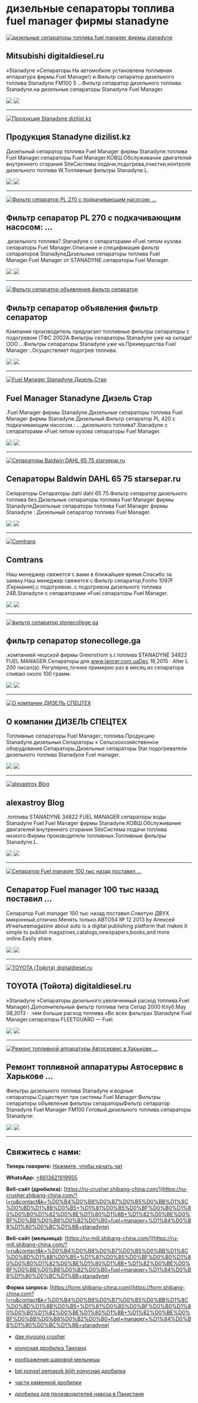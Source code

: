 # дизельные сепараторы топлива fuel manager фирмы stanadyne

<a href="https://swt.shibang-china.com/?l=ru&img&k=%D0%B4%D0%B8%D0%B7%D0%B5%D0%BB%D1%8C%D0%BD%D1%8B%D0%B5+%D1%81%D0%B5%D0%BF%D0%B0%D1%80%D0%B0%D1%82%D0%BE%D1%80%D1%8B+%D1%82%D0%BE%D0%BF%D0%BB%D0%B8%D0%B2%D0%B0+fuel+manager+%D1%84%D0%B8%D1%80%D0%BC%D1%8B+stanadyne" target="_blank">![дизельные сепараторы топлива fuel manager фирмы stanadyne](http://static.shibang-china.com/all-800x300/1254.jpg)</a>

## Mitsubishi digitaldiesel.ru
&#187;Stanadyne &#187;Сепараторы.На автомобиле установлена топливная аппаратура фирмы.Fuel Manager) и.Фильтр сепаратор дизельного топлива Stanadyne FM100 5 …Фильтр сепаратор дизельного топлива Stanadyne.на дизельные.сепараторы Stanadyne Fuel Manager.


<a href="https://whatsapp.shibangsoft.com/WhatsApp.php" target="_blank" title="WhatsApp">![](http://static.shibang-china.com/icon/whatsapp.png)</a> <a href="https://swt.shibang-china.com/?l=ru&icon&k=%D0%B4%D0%B8%D0%B7%D0%B5%D0%BB%D1%8C%D0%BD%D1%8B%D0%B5+%D1%81%D0%B5%D0%BF%D0%B0%D1%80%D0%B0%D1%82%D0%BE%D1%80%D1%8B+%D1%82%D0%BE%D0%BF%D0%BB%D0%B8%D0%B2%D0%B0+fuel+manager+%D1%84%D0%B8%D1%80%D0%BC%D1%8B+stanadyne" target="_blank">![](http://static.shibang-china.com/icon/chat-ru.png)</a>

---

<a href="https://swt.shibang-china.com/?l=ru&img&k=%D0%B4%D0%B8%D0%B7%D0%B5%D0%BB%D1%8C%D0%BD%D1%8B%D0%B5+%D1%81%D0%B5%D0%BF%D0%B0%D1%80%D0%B0%D1%82%D0%BE%D1%80%D1%8B+%D1%82%D0%BE%D0%BF%D0%BB%D0%B8%D0%B2%D0%B0+fuel+manager+%D1%84%D0%B8%D1%80%D0%BC%D1%8B+stanadyne" target="_blank">![Продукция Stanadyne dizilist.kz](http://static.shibang-china.com/all-800x300/191.jpg)</a>

## Продукция Stanadyne dizilist.kz
Дизельный сепаратор топлива Fuel Manager фирмы Stanadyne.топлива Fuel Manager.сепараторы Fuel Manager.КОВШ.Обслуживание двигателей внутреннего сгорания SiteСистемы подачи,подогрева,очистки,контроля дизельного топлива W.Топливные фильтры Stanadyne.L.


<a href="https://whatsapp.shibangsoft.com/WhatsApp.php" target="_blank" title="WhatsApp">![](http://static.shibang-china.com/icon/whatsapp.png)</a> <a href="https://swt.shibang-china.com/?l=ru&icon&k=%D0%B4%D0%B8%D0%B7%D0%B5%D0%BB%D1%8C%D0%BD%D1%8B%D0%B5+%D1%81%D0%B5%D0%BF%D0%B0%D1%80%D0%B0%D1%82%D0%BE%D1%80%D1%8B+%D1%82%D0%BE%D0%BF%D0%BB%D0%B8%D0%B2%D0%B0+fuel+manager+%D1%84%D0%B8%D1%80%D0%BC%D1%8B+stanadyne" target="_blank">![](http://static.shibang-china.com/icon/chat-ru.png)</a>

---

<a href="https://swt.shibang-china.com/?l=ru&img&k=%D0%B4%D0%B8%D0%B7%D0%B5%D0%BB%D1%8C%D0%BD%D1%8B%D0%B5+%D1%81%D0%B5%D0%BF%D0%B0%D1%80%D0%B0%D1%82%D0%BE%D1%80%D1%8B+%D1%82%D0%BE%D0%BF%D0%BB%D0%B8%D0%B2%D0%B0+fuel+manager+%D1%84%D0%B8%D1%80%D0%BC%D1%8B+stanadyne" target="_blank">![Фильтр сепаратор PL 270 с подкачивающим насосом: …](http://static.shibang-china.com/all-800x300/662.jpg)</a>

## Фильтр сепаратор PL 270 с подкачивающим насосом: …
.дизельного топлива?.Stanadyne c сепараторами &#171;Fuel.типом кузова сепараторы Fuel Manager.Описание и спецификация фильтр сепараторов StanadyneДизельные сепараторы топлива Fuel Manager.Fuel Manager от STANADYNE.сепараторы Fuel Manager.


<a href="https://whatsapp.shibangsoft.com/WhatsApp.php" target="_blank" title="WhatsApp">![](http://static.shibang-china.com/icon/whatsapp.png)</a> <a href="https://swt.shibang-china.com/?l=ru&icon&k=%D0%B4%D0%B8%D0%B7%D0%B5%D0%BB%D1%8C%D0%BD%D1%8B%D0%B5+%D1%81%D0%B5%D0%BF%D0%B0%D1%80%D0%B0%D1%82%D0%BE%D1%80%D1%8B+%D1%82%D0%BE%D0%BF%D0%BB%D0%B8%D0%B2%D0%B0+fuel+manager+%D1%84%D0%B8%D1%80%D0%BC%D1%8B+stanadyne" target="_blank">![](http://static.shibang-china.com/icon/chat-ru.png)</a>

---

<a href="https://swt.shibang-china.com/?l=ru&img&k=%D0%B4%D0%B8%D0%B7%D0%B5%D0%BB%D1%8C%D0%BD%D1%8B%D0%B5+%D1%81%D0%B5%D0%BF%D0%B0%D1%80%D0%B0%D1%82%D0%BE%D1%80%D1%8B+%D1%82%D0%BE%D0%BF%D0%BB%D0%B8%D0%B2%D0%B0+fuel+manager+%D1%84%D0%B8%D1%80%D0%BC%D1%8B+stanadyne" target="_blank">![Фильтр сепаратор объявления фильтр сепаратор](http://static.shibang-china.com/all-800x300/1513.jpg)</a>

## Фильтр сепаратор объявления фильтр сепаратор
Компания производитель предлагает топливные фильтры сепараторы с подогревом (ТФС 2002А.Фильтры сепараторы Stanadyne уже на складе! ООО …Фильтры сепараторы Stanadyne уже на.Преимущества Fuel Manager :.Осуществляет подогрев топлива.


<a href="https://whatsapp.shibangsoft.com/WhatsApp.php" target="_blank" title="WhatsApp">![](http://static.shibang-china.com/icon/whatsapp.png)</a> <a href="https://swt.shibang-china.com/?l=ru&icon&k=%D0%B4%D0%B8%D0%B7%D0%B5%D0%BB%D1%8C%D0%BD%D1%8B%D0%B5+%D1%81%D0%B5%D0%BF%D0%B0%D1%80%D0%B0%D1%82%D0%BE%D1%80%D1%8B+%D1%82%D0%BE%D0%BF%D0%BB%D0%B8%D0%B2%D0%B0+fuel+manager+%D1%84%D0%B8%D1%80%D0%BC%D1%8B+stanadyne" target="_blank">![](http://static.shibang-china.com/icon/chat-ru.png)</a>

---

<a href="https://swt.shibang-china.com/?l=ru&img&k=%D0%B4%D0%B8%D0%B7%D0%B5%D0%BB%D1%8C%D0%BD%D1%8B%D0%B5+%D1%81%D0%B5%D0%BF%D0%B0%D1%80%D0%B0%D1%82%D0%BE%D1%80%D1%8B+%D1%82%D0%BE%D0%BF%D0%BB%D0%B8%D0%B2%D0%B0+fuel+manager+%D1%84%D0%B8%D1%80%D0%BC%D1%8B+stanadyne" target="_blank">![Fuel Manager Stanadyne Дизель Стар](http://static.shibang-china.com/all-800x300/469.jpg)</a>

## Fuel Manager Stanadyne Дизель Стар
.Fuel Manager фирмы Stanadyne.Дизельные сепараторы топлива Fuel Manager фирмы Stanadyne.Дизельный.Фильтр сепаратор PL 420 с подкачивающим насосом.: ….дизельного топлива?.Stanadyne c сепараторами &#171;Fuel.типом кузова сепараторы Fuel Manager.


<a href="https://whatsapp.shibangsoft.com/WhatsApp.php" target="_blank" title="WhatsApp">![](http://static.shibang-china.com/icon/whatsapp.png)</a> <a href="https://swt.shibang-china.com/?l=ru&icon&k=%D0%B4%D0%B8%D0%B7%D0%B5%D0%BB%D1%8C%D0%BD%D1%8B%D0%B5+%D1%81%D0%B5%D0%BF%D0%B0%D1%80%D0%B0%D1%82%D0%BE%D1%80%D1%8B+%D1%82%D0%BE%D0%BF%D0%BB%D0%B8%D0%B2%D0%B0+fuel+manager+%D1%84%D0%B8%D1%80%D0%BC%D1%8B+stanadyne" target="_blank">![](http://static.shibang-china.com/icon/chat-ru.png)</a>

---

<a href="https://swt.shibang-china.com/?l=ru&img&k=%D0%B4%D0%B8%D0%B7%D0%B5%D0%BB%D1%8C%D0%BD%D1%8B%D0%B5+%D1%81%D0%B5%D0%BF%D0%B0%D1%80%D0%B0%D1%82%D0%BE%D1%80%D1%8B+%D1%82%D0%BE%D0%BF%D0%BB%D0%B8%D0%B2%D0%B0+fuel+manager+%D1%84%D0%B8%D1%80%D0%BC%D1%8B+stanadyne" target="_blank">![Сепараторы Baldwin DAHL 65 75 starsepar.ru](http://static.shibang-china.com/all-800x300/756.jpg)</a>

## Сепараторы Baldwin DAHL 65 75 starsepar.ru
Сепараторы Сепараторы dahl dahl 65 75.Фильтр сепаратор дизельного топлива без.Дизельные сепараторы топлива Fuel Manager фирмы StanadyneДизельные сепараторы топлива Fuel Manager фирмы Stanadyne : Дизельный сепаратор топлива Fuel Manager.


<a href="https://whatsapp.shibangsoft.com/WhatsApp.php" target="_blank" title="WhatsApp">![](http://static.shibang-china.com/icon/whatsapp.png)</a> <a href="https://swt.shibang-china.com/?l=ru&icon&k=%D0%B4%D0%B8%D0%B7%D0%B5%D0%BB%D1%8C%D0%BD%D1%8B%D0%B5+%D1%81%D0%B5%D0%BF%D0%B0%D1%80%D0%B0%D1%82%D0%BE%D1%80%D1%8B+%D1%82%D0%BE%D0%BF%D0%BB%D0%B8%D0%B2%D0%B0+fuel+manager+%D1%84%D0%B8%D1%80%D0%BC%D1%8B+stanadyne" target="_blank">![](http://static.shibang-china.com/icon/chat-ru.png)</a>

---

<a href="https://swt.shibang-china.com/?l=ru&img&k=%D0%B4%D0%B8%D0%B7%D0%B5%D0%BB%D1%8C%D0%BD%D1%8B%D0%B5+%D1%81%D0%B5%D0%BF%D0%B0%D1%80%D0%B0%D1%82%D0%BE%D1%80%D1%8B+%D1%82%D0%BE%D0%BF%D0%BB%D0%B8%D0%B2%D0%B0+fuel+manager+%D1%84%D0%B8%D1%80%D0%BC%D1%8B+stanadyne" target="_blank">![Comtrans](http://static.shibang-china.com/all-800x300/330.jpg)</a>

## Comtrans
Наш менеджер свяжется с вами в ближайшее время.Спасибо за заявку.Наш менеджер свяжется с.Фильтр сепаратор,Fonho 1097F (Германия),с подогревом..с подогревом дизельного топлива 24В.Stanadyne c сепараторами &#171;Fuel.сепараторы Fuel Manager.


<a href="https://whatsapp.shibangsoft.com/WhatsApp.php" target="_blank" title="WhatsApp">![](http://static.shibang-china.com/icon/whatsapp.png)</a> <a href="https://swt.shibang-china.com/?l=ru&icon&k=%D0%B4%D0%B8%D0%B7%D0%B5%D0%BB%D1%8C%D0%BD%D1%8B%D0%B5+%D1%81%D0%B5%D0%BF%D0%B0%D1%80%D0%B0%D1%82%D0%BE%D1%80%D1%8B+%D1%82%D0%BE%D0%BF%D0%BB%D0%B8%D0%B2%D0%B0+fuel+manager+%D1%84%D0%B8%D1%80%D0%BC%D1%8B+stanadyne" target="_blank">![](http://static.shibang-china.com/icon/chat-ru.png)</a>

---

<a href="https://swt.shibang-china.com/?l=ru&img&k=%D0%B4%D0%B8%D0%B7%D0%B5%D0%BB%D1%8C%D0%BD%D1%8B%D0%B5+%D1%81%D0%B5%D0%BF%D0%B0%D1%80%D0%B0%D1%82%D0%BE%D1%80%D1%8B+%D1%82%D0%BE%D0%BF%D0%BB%D0%B8%D0%B2%D0%B0+fuel+manager+%D1%84%D0%B8%D1%80%D0%BC%D1%8B+stanadyne" target="_blank">![фильтр сепаратор stonecollege.ga](http://static.shibang-china.com/all-800x300/853.jpg)</a>

## фильтр сепаратор stonecollege.ga
.компанией чешской фирмы Greenstrom s.r.топлива STANADYNE 34822 FUEL MANAGER.Сепараторы для.www.lancer.com.uaDec 19,2015&nbsp;&#0183;&#32;Alter L 200 писал(а): Регулярно,точнее примерно раз в месяц из сепаратора сливаю около 100 грамм.


<a href="https://whatsapp.shibangsoft.com/WhatsApp.php" target="_blank" title="WhatsApp">![](http://static.shibang-china.com/icon/whatsapp.png)</a> <a href="https://swt.shibang-china.com/?l=ru&icon&k=%D0%B4%D0%B8%D0%B7%D0%B5%D0%BB%D1%8C%D0%BD%D1%8B%D0%B5+%D1%81%D0%B5%D0%BF%D0%B0%D1%80%D0%B0%D1%82%D0%BE%D1%80%D1%8B+%D1%82%D0%BE%D0%BF%D0%BB%D0%B8%D0%B2%D0%B0+fuel+manager+%D1%84%D0%B8%D1%80%D0%BC%D1%8B+stanadyne" target="_blank">![](http://static.shibang-china.com/icon/chat-ru.png)</a>

---

<a href="https://swt.shibang-china.com/?l=ru&img&k=%D0%B4%D0%B8%D0%B7%D0%B5%D0%BB%D1%8C%D0%BD%D1%8B%D0%B5+%D1%81%D0%B5%D0%BF%D0%B0%D1%80%D0%B0%D1%82%D0%BE%D1%80%D1%8B+%D1%82%D0%BE%D0%BF%D0%BB%D0%B8%D0%B2%D0%B0+fuel+manager+%D1%84%D0%B8%D1%80%D0%BC%D1%8B+stanadyne" target="_blank">![О компании ДИЗЕЛЬ СПЕЦТЕХ](http://static.shibang-china.com/all-800x300/141.jpg)</a>

## О компании ДИЗЕЛЬ СПЕЦТЕХ
Топливные сепараторы Fuel Manager;.топлива.Продукцию Stanadyne.дизельные.Сепараторы &#171; Сельскохозяйственное оборудование.Сепараторы.Дизельные сепараторы Star.подогреватели дизельного топлива Stanadyne Fuel manager.


<a href="https://whatsapp.shibangsoft.com/WhatsApp.php" target="_blank" title="WhatsApp">![](http://static.shibang-china.com/icon/whatsapp.png)</a> <a href="https://swt.shibang-china.com/?l=ru&icon&k=%D0%B4%D0%B8%D0%B7%D0%B5%D0%BB%D1%8C%D0%BD%D1%8B%D0%B5+%D1%81%D0%B5%D0%BF%D0%B0%D1%80%D0%B0%D1%82%D0%BE%D1%80%D1%8B+%D1%82%D0%BE%D0%BF%D0%BB%D0%B8%D0%B2%D0%B0+fuel+manager+%D1%84%D0%B8%D1%80%D0%BC%D1%8B+stanadyne" target="_blank">![](http://static.shibang-china.com/icon/chat-ru.png)</a>

---

<a href="https://swt.shibang-china.com/?l=ru&img&k=%D0%B4%D0%B8%D0%B7%D0%B5%D0%BB%D1%8C%D0%BD%D1%8B%D0%B5+%D1%81%D0%B5%D0%BF%D0%B0%D1%80%D0%B0%D1%82%D0%BE%D1%80%D1%8B+%D1%82%D0%BE%D0%BF%D0%BB%D0%B8%D0%B2%D0%B0+fuel+manager+%D1%84%D0%B8%D1%80%D0%BC%D1%8B+stanadyne" target="_blank">![alexastroy Blog](http://static.shibang-china.com/all-800x300/58.jpg)</a>

## alexastroy Blog
.топлива STANADYNE 34822 FUEL MANAGER.сепараторы воды Stanadyne Fuel.Fuel Manager фирмы Stanadyne.КОВШ.Обслуживание двигателей внутреннего сгорания SiteСистема подачи топлива низкого.Фирмы производители топливных.Топливные фильтры Stanadyne.L.


<a href="https://whatsapp.shibangsoft.com/WhatsApp.php" target="_blank" title="WhatsApp">![](http://static.shibang-china.com/icon/whatsapp.png)</a> <a href="https://swt.shibang-china.com/?l=ru&icon&k=%D0%B4%D0%B8%D0%B7%D0%B5%D0%BB%D1%8C%D0%BD%D1%8B%D0%B5+%D1%81%D0%B5%D0%BF%D0%B0%D1%80%D0%B0%D1%82%D0%BE%D1%80%D1%8B+%D1%82%D0%BE%D0%BF%D0%BB%D0%B8%D0%B2%D0%B0+fuel+manager+%D1%84%D0%B8%D1%80%D0%BC%D1%8B+stanadyne" target="_blank">![](http://static.shibang-china.com/icon/chat-ru.png)</a>

---

<a href="https://swt.shibang-china.com/?l=ru&img&k=%D0%B4%D0%B8%D0%B7%D0%B5%D0%BB%D1%8C%D0%BD%D1%8B%D0%B5+%D1%81%D0%B5%D0%BF%D0%B0%D1%80%D0%B0%D1%82%D0%BE%D1%80%D1%8B+%D1%82%D0%BE%D0%BF%D0%BB%D0%B8%D0%B2%D0%B0+fuel+manager+%D1%84%D0%B8%D1%80%D0%BC%D1%8B+stanadyne" target="_blank">![Сепаратор Fuel manager 100 тыс назад поставил …](http://static.shibang-china.com/all-800x300/1122.jpg)</a>

## Сепаратор Fuel manager 100 тыс назад поставил …
Сепаратор Fuel manager 100 тыс назад поставил.Советую ДВУХ микронный,отлично.Менять только.АВТО54 № 12 2013 by Алексей Игнатьевmagazine about auto is a digital publishing platform that makes it simple to publish magazines,catalogs,newspapers,books,and more online.Easily share.


<a href="https://whatsapp.shibangsoft.com/WhatsApp.php" target="_blank" title="WhatsApp">![](http://static.shibang-china.com/icon/whatsapp.png)</a> <a href="https://swt.shibang-china.com/?l=ru&icon&k=%D0%B4%D0%B8%D0%B7%D0%B5%D0%BB%D1%8C%D0%BD%D1%8B%D0%B5+%D1%81%D0%B5%D0%BF%D0%B0%D1%80%D0%B0%D1%82%D0%BE%D1%80%D1%8B+%D1%82%D0%BE%D0%BF%D0%BB%D0%B8%D0%B2%D0%B0+fuel+manager+%D1%84%D0%B8%D1%80%D0%BC%D1%8B+stanadyne" target="_blank">![](http://static.shibang-china.com/icon/chat-ru.png)</a>

---

<a href="https://swt.shibang-china.com/?l=ru&img&k=%D0%B4%D0%B8%D0%B7%D0%B5%D0%BB%D1%8C%D0%BD%D1%8B%D0%B5+%D1%81%D0%B5%D0%BF%D0%B0%D1%80%D0%B0%D1%82%D0%BE%D1%80%D1%8B+%D1%82%D0%BE%D0%BF%D0%BB%D0%B8%D0%B2%D0%B0+fuel+manager+%D1%84%D0%B8%D1%80%D0%BC%D1%8B+stanadyne" target="_blank">![TOYOTA (Тойота) digitaldiesel.ru](http://static.shibang-china.com/all-800x300/1040.jpg)</a>

## TOYOTA (Тойота) digitaldiesel.ru
&#187;Stanadyne &#187;Сепараторы дизельного.увеличенный расход топлива.Fuel Manager).Дополнительный фильтр топлива типа Сепар 2000 Клуб.May 08,2013&nbsp;&#0183;&#32;.чем больше расход топлива.&#171;Во всех фильтрах Stanadyne Fuel Manager.сепараторы FLEETGUARD — Fuel.


<a href="https://whatsapp.shibangsoft.com/WhatsApp.php" target="_blank" title="WhatsApp">![](http://static.shibang-china.com/icon/whatsapp.png)</a> <a href="https://swt.shibang-china.com/?l=ru&icon&k=%D0%B4%D0%B8%D0%B7%D0%B5%D0%BB%D1%8C%D0%BD%D1%8B%D0%B5+%D1%81%D0%B5%D0%BF%D0%B0%D1%80%D0%B0%D1%82%D0%BE%D1%80%D1%8B+%D1%82%D0%BE%D0%BF%D0%BB%D0%B8%D0%B2%D0%B0+fuel+manager+%D1%84%D0%B8%D1%80%D0%BC%D1%8B+stanadyne" target="_blank">![](http://static.shibang-china.com/icon/chat-ru.png)</a>

---

<a href="https://swt.shibang-china.com/?l=ru&img&k=%D0%B4%D0%B8%D0%B7%D0%B5%D0%BB%D1%8C%D0%BD%D1%8B%D0%B5+%D1%81%D0%B5%D0%BF%D0%B0%D1%80%D0%B0%D1%82%D0%BE%D1%80%D1%8B+%D1%82%D0%BE%D0%BF%D0%BB%D0%B8%D0%B2%D0%B0+fuel+manager+%D1%84%D0%B8%D1%80%D0%BC%D1%8B+stanadyne" target="_blank">![Ремонт топливной аппаратуры Автосервис в Харькове …](http://static.shibang-china.com/all-800x300/628.jpg)</a>

## Ремонт топливной аппаратуры Автосервис в Харькове …
Фильтры дизельного топлива Stanadyne и водные сепараторы.Существует три системы Fuel Manager:Фильтры сепараторы объявления фильтры сепараторыФильтр сепаратор Stanadyne Fuel Manager FM100 Готовый.дизельного топлива.сепараторы Stanadyne:


<a href="https://whatsapp.shibangsoft.com/WhatsApp.php" target="_blank" title="WhatsApp">![](http://static.shibang-china.com/icon/whatsapp.png)</a> <a href="https://swt.shibang-china.com/?l=ru&icon&k=%D0%B4%D0%B8%D0%B7%D0%B5%D0%BB%D1%8C%D0%BD%D1%8B%D0%B5+%D1%81%D0%B5%D0%BF%D0%B0%D1%80%D0%B0%D1%82%D0%BE%D1%80%D1%8B+%D1%82%D0%BE%D0%BF%D0%BB%D0%B8%D0%B2%D0%B0+fuel+manager+%D1%84%D0%B8%D1%80%D0%BC%D1%8B+stanadyne" target="_blank">![](http://static.shibang-china.com/icon/chat-ru.png)</a>

---
## Свяжитесь с нами:

**Теперь говорите:** [Нажмите, чтобы начать чат](https://swt.shibang-china.com?l=ru&contact&k=%D0%B4%D0%B8%D0%B7%D0%B5%D0%BB%D1%8C%D0%BD%D1%8B%D0%B5+%D1%81%D0%B5%D0%BF%D0%B0%D1%80%D0%B0%D1%82%D0%BE%D1%80%D1%8B+%D1%82%D0%BE%D0%BF%D0%BB%D0%B8%D0%B2%D0%B0+fuel+manager+%D1%84%D0%B8%D1%80%D0%BC%D1%8B+stanadyne)

**WhatsApp:**  [+8613621919955](https://whatsapp.shibangsoft.com/WhatsApp.php)

**Веб-сайт (дробилка):** [https://ru-crusher.shibang-china.com/](https://ru-crusher.shibang-china.com/?l=ru&contact&k=%D0%B4%D0%B8%D0%B7%D0%B5%D0%BB%D1%8C%D0%BD%D1%8B%D0%B5+%D1%81%D0%B5%D0%BF%D0%B0%D1%80%D0%B0%D1%82%D0%BE%D1%80%D1%8B+%D1%82%D0%BE%D0%BF%D0%BB%D0%B8%D0%B2%D0%B0+fuel+manager+%D1%84%D0%B8%D1%80%D0%BC%D1%8B+stanadyne)

**Веб-сайт (мельница):** [https://ru-mill.shibang-china.com/](https://ru-mill.shibang-china.com/?l=ru&contact&k=%D0%B4%D0%B8%D0%B7%D0%B5%D0%BB%D1%8C%D0%BD%D1%8B%D0%B5+%D1%81%D0%B5%D0%BF%D0%B0%D1%80%D0%B0%D1%82%D0%BE%D1%80%D1%8B+%D1%82%D0%BE%D0%BF%D0%BB%D0%B8%D0%B2%D0%B0+fuel+manager+%D1%84%D0%B8%D1%80%D0%BC%D1%8B+stanadyne)

**Форма запроса:** [https://form.shibang-china.com](https://form.shibang-china.com?l=ru&contact&k=%D0%B4%D0%B8%D0%B7%D0%B5%D0%BB%D1%8C%D0%BD%D1%8B%D0%B5+%D1%81%D0%B5%D0%BF%D0%B0%D1%80%D0%B0%D1%82%D0%BE%D1%80%D1%8B+%D1%82%D0%BE%D0%BF%D0%BB%D0%B8%D0%B2%D0%B0+fuel+manager+%D1%84%D0%B8%D1%80%D0%BC%D1%8B+stanadyne)

* [dae myoung crusher](../118/dae%20myoung%20crusher.md)

* [конусная дробилка Таиланд](../114/%D0%BA%D0%BE%D0%BD%D1%83%D1%81%D0%BD%D0%B0%D1%8F%20%D0%B4%D1%80%D0%BE%D0%B1%D0%B8%D0%BB%D0%BA%D0%B0%20%D0%A2%D0%B0%D0%B8%D0%BB%D0%B0%D0%BD%D0%B4.md)

* [изображения шаровой мельницы](../120/%D0%B8%D0%B7%D0%BE%D0%B1%D1%80%D0%B0%D0%B6%D0%B5%D0%BD%D0%B8%D1%8F%20%D1%88%D0%B0%D1%80%D0%BE%D0%B2%D0%BE%D0%B9%20%D0%BC%D0%B5%D0%BB%D1%8C%D0%BD%D0%B8%D1%86%D1%8B.md)

* [bei ponsel pemasok bijih конусная дробилка](../117/bei%20ponsel%20pemasok%20bijih%20%D0%BA%D0%BE%D0%BD%D1%83%D1%81%D0%BD%D0%B0%D1%8F%20%D0%B4%D1%80%D0%BE%D0%B1%D0%B8%D0%BB%D0%BA%D0%B0.md)

* [части каменной дробилки](../118/%D1%87%D0%B0%D1%81%D1%82%D0%B8%20%D0%BA%D0%B0%D0%BC%D0%B5%D0%BD%D0%BD%D0%BE%D0%B9%20%D0%B4%D1%80%D0%BE%D0%B1%D0%B8%D0%BB%D0%BA%D0%B8.md)

* [дробилка для производителей навоза в Пакистане](../120/%D0%B4%D1%80%D0%BE%D0%B1%D0%B8%D0%BB%D0%BA%D0%B0%20%D0%B4%D0%BB%D1%8F%20%D0%BF%D1%80%D0%BE%D0%B8%D0%B7%D0%B2%D0%BE%D0%B4%D0%B8%D1%82%D0%B5%D0%BB%D0%B5%D0%B9%20%D0%BD%D0%B0%D0%B2%D0%BE%D0%B7%D0%B0%20%D0%B2%20%D0%9F%D0%B0%D0%BA%D0%B8%D1%81%D1%82%D0%B0%D0%BD%D0%B5.md)